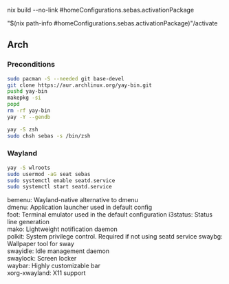 
nix build --no-link <flake-uri>#homeConfigurations.sebas.activationPackage

"$(nix path-info <flake-uri>#homeConfigurations.sebas.activationPackage)"/activate


## Arch

### Preconditions

```sh
sudo pacman -S --needed git base-devel
git clone https://aur.archlinux.org/yay-bin.git
pushd yay-bin
makepkg -si
popd
rm -rf yay-bin
yay -Y --gendb

yay -S zsh
sudo chsh sebas -s /bin/zsh
```

### Wayland

```sh
yay -S wlroots
sudo usermod -aG seat sebas
sudo systemctl enable seatd.service
sudo systemctl start seatd.service
```


bemenu: Wayland-native alternative to dmenu                                                                           
dmenu: Application launcher used in default config                                                                    
foot: Terminal emulator used in the default configuration 
i3status: Status line generation                                                                                      
mako: Lightweight notification daemon                    
polkit: System privilege control. Required if not using seatd service
swaybg: Wallpaper tool for sway                                                                                       
swayidle: Idle management daemon                                                                                      
swaylock: Screen locker                                  
waybar: Highly customizable bar                                                                                       
xorg-xwayland: X11 support
